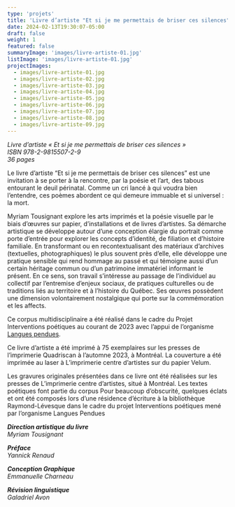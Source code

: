 ```yaml
---
type: 'projets'
title: 'Livre d’artiste "Et si je me permettais de briser ces silences"'
date: 2024-02-13T19:30:07-05:00
draft: false
weight: 1
featured: false
summaryImage: 'images/livre-artiste-01.jpg'
listImage: 'images/livre-artiste-01.jpg'
projectImages:
  - images/livre-artiste-01.jpg
  - images/livre-artiste-02.jpg
  - images/livre-artiste-03.jpg
  - images/livre-artiste-04.jpg  
  - images/livre-artiste-05.jpg
  - images/livre-artiste-06.jpg
  - images/livre-artiste-07.jpg
  - images/livre-artiste-08.jpg
  - images/livre-artiste-09.jpg        
---
```


_Livre d’artiste « Et si je me permettais de briser ces silences »  
ISBN 978-2-9815507-2-9  
36 pages_

Le livre d’artiste “Et si je me permettais de briser ces silences” est une invitation à se porter à la rencontre, par la poésie et l’art, des tabous entourant le deuil périnatal. Comme un cri lancé à qui voudra bien l’entendre, ces poèmes abordent ce qui demeure immuable et si universel : la mort.

Myriam Tousignant explore les arts imprimés et la poésie visuelle par le biais d’œuvres sur papier, d’installations et de livres d’artistes. Sa démarche artistique se développe autour d’une conception élargie du portrait comme porte d’entrée pour explorer les concepts d’identité, de filiation et d’histoire familiale. En transformant ou en recontextualisant des matériaux d’archives (textuelles, photographiques) le plus souvent près d’elle, elle développe une pratique sensible qui rend hommage au passé et qui témoigne aussi d’un certain héritage commun ou d’un patrimoine immatériel informant le présent. En ce sens, son travail s’intéresse au passage de l’individuel au collectif par l’entremise d’enjeux sociaux, de pratiques culturelles ou de traditions liés au territoire et à l’histoire du Québec. Ses œuvres possèdent une dimension volontairement nostalgique qui porte sur la commémoration et les affects.

Ce corpus multidisciplinaire a été réalisé dans le cadre du Projet Interventions poétiques au courant de 2023 avec l’appui de l’organisme [Langues pendues](https://languespendues.com/).
 
Ce livre d’artiste a été imprimé à 75 exemplaires sur les presses de l’imprimerie Quadriscan à l’automne 2023, à Montréal. La couverture a été imprimée au laser à L’imprimerie centre d’artistes sur du papier Velum.

Les gravures originales présentées dans ce livre ont été réalisées sur les presses de L’imprimerie centre d’artistes, situé à Montréal. Les textes poétiques font partie du corpus Pour beaucoup d’obscurité, quelques éclats et ont été composés lors d’une résidence d’écriture à la bibliothèque Raymond-Lévesque dans le cadre du projet Interventions poétiques mené par l’organisme Langues Pendues

_**Direction artistique du livre**  
Myriam Tousignant_

_**Préface**  
Yannick Renaud_

_**Conception Graphique**  
Emmanuelle Charneau_

_**Révision linguistique**  
Galadriel Avon_
